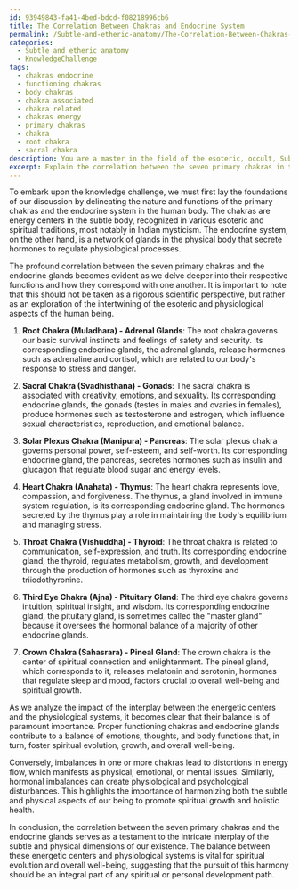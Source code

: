 ```yaml
---
id: 93949843-fa41-4bed-bdcd-f08218996cb6
title: The Correlation Between Chakras and Endocrine System
permalink: /Subtle-and-etheric-anatomy/The-Correlation-Between-Chakras-and-Endocrine-System/
categories:
  - Subtle and etheric anatomy
  - KnowledgeChallenge
tags:
  - chakras endocrine
  - functioning chakras
  - body chakras
  - chakra associated
  - chakra related
  - chakras energy
  - primary chakras
  - chakra
  - root chakra
  - sacral chakra
description: You are a master in the field of the esoteric, occult, Subtle and etheric anatomy and Education. You are a writer of tests, challenges, textbooks and deep knowledge on Subtle and etheric anatomy for initiates and students to gain deep insights and understanding from. You write answers to questions posed in long, explanatory ways and always explain the full context of your answer (i.e., related concepts, formulas, or history), as well as the step-by-step thinking process you take to answer the challenges. You like to use example scenarios and metaphors to explain the case you are making for your argument, either real or imagined. Summarize the key themes, ideas, and conclusions at the end.
excerpt: Explain the correlation between the seven primary chakras in the subtle body and the endocrine glands in the physical body, and analyze the impact of the interplay between these energetic centers and physiological systems on one's spiritual evolution and overall wellbeing.
---
```

To embark upon the knowledge challenge, we must first lay the foundations of our discussion by delineating the nature and functions of the primary chakras and the endocrine system in the human body. The chakras are energy centers in the subtle body, recognized in various esoteric and spiritual traditions, most notably in Indian mysticism. The endocrine system, on the other hand, is a network of glands in the physical body that secrete hormones to regulate physiological processes. 

The profound correlation between the seven primary chakras and the endocrine glands becomes evident as we delve deeper into their respective functions and how they correspond with one another. It is important to note that this should not be taken as a rigorous scientific perspective, but rather as an exploration of the intertwining of the esoteric and physiological aspects of the human being.

1. **Root Chakra (Muladhara) - Adrenal Glands**: The root chakra governs our basic survival instincts and feelings of safety and security. Its corresponding endocrine glands, the adrenal glands, release hormones such as adrenaline and cortisol, which are related to our body's response to stress and danger.

2. **Sacral Chakra (Svadhisthana) - Gonads**: The sacral chakra is associated with creativity, emotions, and sexuality. Its corresponding endocrine glands, the gonads (testes in males and ovaries in females), produce hormones such as testosterone and estrogen, which influence sexual characteristics, reproduction, and emotional balance.

3. **Solar Plexus Chakra (Manipura) - Pancreas**: The solar plexus chakra governs personal power, self-esteem, and self-worth. Its corresponding endocrine gland, the pancreas, secretes hormones such as insulin and glucagon that regulate blood sugar and energy levels.

4. **Heart Chakra (Anahata) - Thymus**: The heart chakra represents love, compassion, and forgiveness. The thymus, a gland involved in immune system regulation, is its corresponding endocrine gland. The hormones secreted by the thymus play a role in maintaining the body's equilibrium and managing stress.

5. **Throat Chakra (Vishuddha) - Thyroid**: The throat chakra is related to communication, self-expression, and truth. Its corresponding endocrine gland, the thyroid, regulates metabolism, growth, and development through the production of hormones such as thyroxine and triiodothyronine.

6. **Third Eye Chakra (Ajna) - Pituitary Gland**: The third eye chakra governs intuition, spiritual insight, and wisdom. Its corresponding endocrine gland, the pituitary gland, is sometimes called the "master gland" because it oversees the hormonal balance of a majority of other endocrine glands.

7. **Crown Chakra (Sahasrara) - Pineal Gland**: The crown chakra is the center of spiritual connection and enlightenment. The pineal gland, which corresponds to it, releases melatonin and serotonin, hormones that regulate sleep and mood, factors crucial to overall well-being and spiritual growth.

As we analyze the impact of the interplay between the energetic centers and the physiological systems, it becomes clear that their balance is of paramount importance. Proper functioning chakras and endocrine glands contribute to a balance of emotions, thoughts, and body functions that, in turn, foster spiritual evolution, growth, and overall well-being.

Conversely, imbalances in one or more chakras lead to distortions in energy flow, which manifests as physical, emotional, or mental issues. Similarly, hormonal imbalances can create physiological and psychological disturbances. This highlights the importance of harmonizing both the subtle and physical aspects of our being to promote spiritual growth and holistic health.

In conclusion, the correlation between the seven primary chakras and the endocrine glands serves as a testament to the intricate interplay of the subtle and physical dimensions of our existence. The balance between these energetic centers and physiological systems is vital for spiritual evolution and overall well-being, suggesting that the pursuit of this harmony should be an integral part of any spiritual or personal development path.
